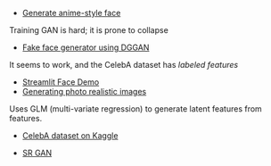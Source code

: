 
* [Generate anime-style face](https://towardsdatascience.com/generate-anime-style-face-using-dcgan-and-explore-its-latent-feature-representation-ae0e905f3974)

Training GAN is hard; it is prone to collapse


* [Fake face generator using DGGAN](https://morioh.com/p/93609ebc63df)

It seems to work, and the CelebA dataset has _labeled features_


* [Streamlit Face Demo](https://github.com/streamlit/demo-face-gan)
* [Generating photo realistic images](https://blog.insightdatascience.com/generating-custom-photo-realistic-faces-using-ai-d170b1b59255)

Uses GLM (multi-variate regression) to generate latent features from features.


* [CelebA dataset on Kaggle](https://www.kaggle.com/datasets/jessicali9530/celeba-dataset)

* [SR GAN](https://github.com/Lornatang/SRGAN-PyTorch)
